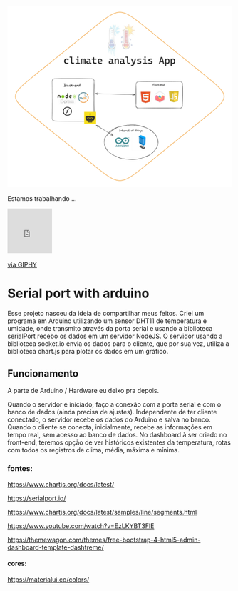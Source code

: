 ![Screenshot](./public/climateApp.png)

Estamos trabalhando ...

<iframe src="https://giphy.com/embed/EIiJp9cQ3GeEU" width="100" height="100" frameBorder="0" class="giphy-embed" allowFullScreen></iframe><p><a href="https://giphy.com/gifs/please-construction-patient-EIiJp9cQ3GeEU">via GIPHY</a></p>

# Serial port with arduino

Esse projeto nasceu da ideia de compartilhar meus feitos. Criei um programa em Arduino utilizando um sensor DHT11 de temperatura e umidade, onde transmito através da porta serial e usando a biblioteca serialPort recebo os dados em um servidor NodeJS. O servidor usando a biblioteca socket.io envia os dados para o cliente, que por sua vez, utiliza a biblioteca chart.js para plotar os dados em um gráfico.

## Funcionamento

A parte de Arduino / Hardware eu deixo pra depois.

Quando o servidor é iniciado, faço a conexão com a porta serial e com o banco de dados (ainda precisa de ajustes). Independente de ter cliente conectado, o servidor recebe os dados do Arduino e salva no banco.
Quando o cliente se conecta, inicialmente, recebe as informações em tempo real, sem acesso ao banco de dados. No dashboard à ser criado no front-end, teremos opção de ver históricos existentes da temperatura, rotas com todos os registros de clima, média, máxima e mínima.

### fontes:
https://www.chartjs.org/docs/latest/

https://serialport.io/

https://www.chartjs.org/docs/latest/samples/line/segments.html

https://www.youtube.com/watch?v=EzLKYBT3FlE

https://themewagon.com/themes/free-bootstrap-4-html5-admin-dashboard-template-dashtreme/

#### cores:
https://materialui.co/colors/